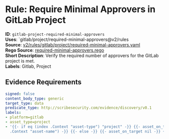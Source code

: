 # Rule: Require Minimal Approvers in GitLab Project

**ID**: `gitlab-project-required-minimal-approvers`  
**Uses**: `gitlab/project/required-minimal-approvers@v2/rules  
**Source**: [v2/rules/gitlab/project/required-minimal-approvers.yaml](https://github.com/scribe-public/sample-policies/v2/rules/gitlab/project/required-minimal-approvers.yaml)  
**Rego Source**: [required-minimal-approvers.rego](https://github.com/scribe-public/sample-policies/v2/rules/gitlab/project/required-minimal-approvers.rego)  
**Short Description**: Verify the required number of approvers for the GitLab project is met.  
**Labels**: Gitlab, Project

## Evidence Requirements

```yaml
signed: false
content_body_type: generic
target_type: data
predicate_type: http://scribesecurity.com/evidence/discovery/v0.1
labels:
- platform=gitlab
- asset_type=project
- '{{- if eq (index .Context "asset-type") "project" -}} {{- asset_on_target (index
  .Context "asset-name") -}} {{- else -}} {{- asset_on_target nil -}} {{- end -}}'
```
